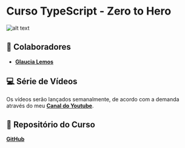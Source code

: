 # Curso TypeScript - Zero to Hero

![alt text](https://github.com/glaucia86/curso-typescript-zero-to-hero/raw/main/media/tscurso.gif)

## 🏃 Colaboradores

- **[Glaucia Lemos](https://twitter.com/glaucia_lemos86)**

## 💻 Série de Vídeos

Os vídeos serão lançados semanalmente, de acordo com a demanda através do meu **[Canal do Youtube](https://bit.ly/youtube-canal-glaucialemos)**.

## 📌 Repositório do Curso

**[GitHub](https://github.com/glaucia86/curso-typescript-zero-to-hero)**
